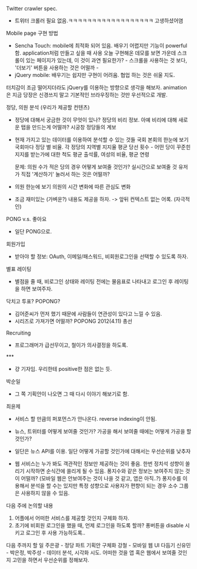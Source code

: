 Twitter crawler spec.
- 트위터 크롤러 필요 없음.ㅋㅋㅋㅋㅋㅋㅋㅋㅋㅋㅋㅋㅋㅋㅋㅋㅋㅋ 고생하셨어염

Mobile page 구현 방법
- Sencha Touch: mobile에 최적화 되어 있음. 배우기 어렵지만 기능이 powerful 함. application처럼 만들고 싶을 때 사용
    오늘 구현해온 데모를 보면 가운데 스크롤이 있는 페이지가 있는데, 이 것이 과연 필요한가?
        - 스크롤을 사용하는 것 보다, '더보기' 버튼을 사용하는 것은 어떨까
        - 
- jQuery mobile: 배우기는 쉽지만 구현이 어려움. 협업 하는 것은 쉬울 지도.

터치감이 조금 떨어지더라도 jQuery를 이용하는 방향으로 생각을 해보자.
animation 은 지금 당장은 신경쓰지 말고 기본적인 브라우징하는 것만 우선적으로 개발.

정당, 의원 분석 (우리가 제공할 컨텐츠)
- 정당에 대해서 궁금한 것이 무엇이 있나? 
    정당의 비리 정보. 아예 비리에 대해 새로운 탭을 만드는게 어떨까? 시궁창
    정당들의 계보

- 현재 가지고 있는 데이터를 이용하여 분석할 수 있는 것들
    국회 본회의 한눈에 보기
    국회마다 정당 별 비율. 각 정당의 지역별 지지율
    평균 당선 횟수 - 어떤 당이 꾸준힌 지지를 받는가에 대한 척도
    평균 출석률, 여성의 비율, 평균 연령

    문제: 의원 수가 적은 당의 경우 어떻게 보여줄 것인가? 실시간으로 보여줄 것
            유저가 직접 '계산하기' 눌러서 하는 것은 어떨까?

- 의원 한눈에 보기
    의원의 시간 변화에 따른 관심도 변화
    
- 조금 재미있는 (가벼운?) 내용도 제공을 하자. -> 앞뒤 컨텍스트 없는 어록. (자극적인)

PONG v.s. 좋아요
- 일단 PONG으로.

회원가입
- 받아야 할 정보: OAuth, 이메일/패스워드, 비회원로그인을 선택할 수 있도록 하자.

별표 레이팅
- 별점을 줄 때, 비로그인 상태와 레이팅 전에는 물음표로 나타내고 로그인 후 레이팅을 하면 보여주자.

닥치고 투표? POPONG?
- 김어준씨가 먼저 했기 때문에 사람들이 연관성이 있다고 느낄 수 있음. 
- 시리즈로 가져가면 어떨까? POPONG 2012(4.11) 총선

Recruiting
- 프로그래머가 급선무이고, 철이가 의사결정을 하도록.

\*\*\*
- 걍 기자임. 우리한테 positive한 점은 없는 듯.

박순일
- 그 쪽 기획안이 나오면 그 때 다시 이야기 해보기로 함.

최윤제
- 서비스 할 만큼의 퍼포먼스가 안나온다. reverse indexing이 안됨.


* 뉴스, 트위터를 어떻게 보여줄 것인가? 가공을 해서 보여줄 때에는 어떻게 가공을 할 것인가?
- 일단은 뉴스 API를 이용. 일단 어떻게 가공할 것인가에 대해서는 우선순위를 낮추자

* 웹 서비스는 누가 봐도 객관적인 정보만 제공하는 것이 좋음. 한번 정치석 성향이 쏠리기 시작하면 순식간에 쏠리게 될 수 있음.
퐁지수와 같은 정보는 보여주지 않는 것이 어떨까? (모바일 웹은 안보여주는 것이 나을 것 같고, 앱은 아직..?)
퐁지수를 이용해서 분석을 할 수는 있지만 특정 성향으로 사용자가 편향이 되는 경우 소수 그룹은 사용하지 않을 수 있음. 


다음 주에 논의할 내용
1. 어플에서 어떠한 서비스를 제공할 것인지 구체화 하자.
2. 초기에 비회원 로그인을 했을 때, 언제 로그인을 하도록 할까? 퐁버튼을 disable 시키고 로그인 후 사용 가능하도록..

다음 주까지 할 일
주은광 - 정당 파트 기획안 구체화
강철 - 모바일 웹 UI 다듬기
신유민 - 
박은정, 박주성 - 데이터 분석, 시각화 시도. 어떠한 것을 앱 혹은 웹에서 보여줄 것인지 고민을 하면서 우선순위를 정해보자.
